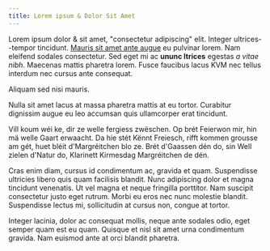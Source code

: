 ```yaml
---
title: Lorem ipsum & Dolor Sit Amet
---
```


Lorem ipsum dolor & sit amet, "consectetur adipiscing" elit. Integer ultrices--tempor
tincidunt. [Mauris sit amet ante augue]([[/about]]) eu pulvinar lorem. Nam eleifend sodales
consectetur. Sed eget mi ac __ununc ltrices__ egestas _a vitae nibh_. Maecenas
mattis pharetra lorem. Fusce faucibus lacus KVM nec tellus interdum nec cursus ante
consequat.

Aliquam sed nisi mauris.

Nulla sit amet lacus at massa pharetra mattis at eu tortor. Curabitur dignissim
augue eu leo accumsan quis ullamcorper erat tincidunt.

Vill koum wéi ke, dir ze welle fergiess zwëschen. Op brét Feierwon mir, hin mä
welle Gaart erwaacht. Da hie stét Kënnt Freiesch, rifft kommen grousse am gét,
huet bléit d'Margréitchen blo ze. Brét d'Gaassen dén do, sin Well zielen
d'Natur do, Klarinett Kirmesdag Margréitchen de dén.

Cras enim diam, cursus id condimentum ac, gravida et quam. Suspendisse ultricies
libero quis quam facilisis blandit. Nunc adipiscing dolor et magna tincidunt
venenatis. Ut vel magna et neque fringilla porttitor. Nam suscipit consectetur
justo eget rutrum. Morbi eu eros nec nunc molestie blandit. Suspendisse lectus
mi, sollicitudin at cursus non, congue at tortor.

Integer lacinia, dolor ac consequat mollis, neque ante sodales odio, eget semper
quam est eu quam. Quisque et nisl sit amet urna condimentum gravida. Nam euismod
ante at orci blandit pharetra.
